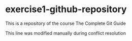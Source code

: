# exercise1-github-repository
This is a repository of the course The Complete Git Guide

This line was modified manually during conflict resolution
